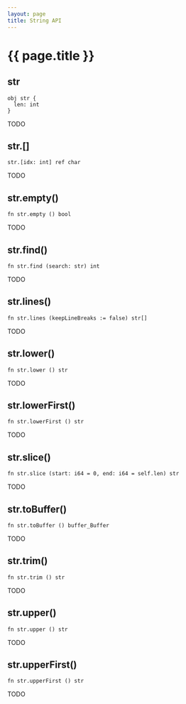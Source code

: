 ```yaml
---
layout: page
title: String API
---
```


# {{ page.title }}

## str
```the
obj str {
  len: int
}
```

TODO

## str.[]
```the
str.[idx: int] ref char
```

TODO

## str.empty()
```the
fn str.empty () bool
```

TODO

## str.find()
```the
fn str.find (search: str) int
```

TODO

## str.lines()
```the
fn str.lines (keepLineBreaks := false) str[]
```

TODO

## str.lower()
```the
fn str.lower () str
```

TODO

## str.lowerFirst()
```the
fn str.lowerFirst () str
```

TODO

## str.slice()
```the
fn str.slice (start: i64 = 0, end: i64 = self.len) str
```

TODO

## str.toBuffer()
```the
fn str.toBuffer () buffer_Buffer
```

TODO

## str.trim()
```the
fn str.trim () str
```

TODO

## str.upper()
```the
fn str.upper () str
```

TODO

## str.upperFirst()
```the
fn str.upperFirst () str
```

TODO
